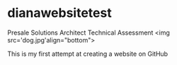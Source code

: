 # dianawebsitetest
 Presale Solutions Architect Technical Assessment
<img src='dog.jpg'align="bottom">
<html>

<head>

<title>Thank you</title>

</head>

<body>
This is my first attempt at creating a website on GitHub

</body>

</html>
